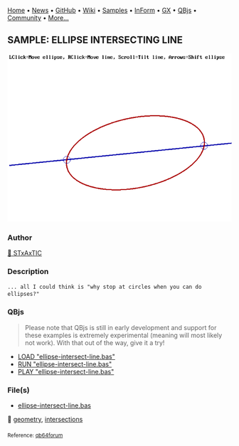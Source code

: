 [Home](https://qb64.com) • [News](../../news.md) • [GitHub](https://github.com/QB64Official/qb64) • [Wiki](https://github.com/QB64Official/qb64/wiki) • [Samples](../../samples.md) • [InForm](../../inform.md) • [GX](../../gx.md) • [QBjs](../../qbjs.md) • [Community](../../community.md) • [More...](../../more.md)

## SAMPLE: ELLIPSE INTERSECTING LINE

![ellipse-intersect-line.png](img/ellipse-intersect-line.png)

### Author

[🐝 STxAxTIC](../stxaxtic.md) 

### Description

```text
... all I could think is "why stop at circles when you can do ellipses?"
```

### QBjs

> Please note that QBjs is still in early development and support for these examples is extremely experimental (meaning will most likely not work). With that out of the way, give it a try!

* [LOAD "ellipse-intersect-line.bas"](https://v6p9d9t4.ssl.hwcdn.net/html/5963335/index.html?src=https://qb64.com/samples/ellipse-intersecting-line/src/ellipse-intersect-line.bas)
* [RUN "ellipse-intersect-line.bas"](https://v6p9d9t4.ssl.hwcdn.net/html/5963335/index.html?mode=auto&src=https://qb64.com/samples/ellipse-intersecting-line/src/ellipse-intersect-line.bas)
* [PLAY "ellipse-intersect-line.bas"](https://v6p9d9t4.ssl.hwcdn.net/html/5963335/index.html?mode=play&src=https://qb64.com/samples/ellipse-intersecting-line/src/ellipse-intersect-line.bas)

### File(s)

* [ellipse-intersect-line.bas](src/ellipse-intersect-line.bas)

🔗 [geometry](../geometry.md), [intersections](../intersections.md)


<sub>Reference: [qb64forum](https://qb64forum.alephc.xyz/index.php?topic=2302.0) </sub>
